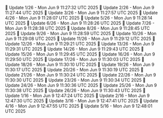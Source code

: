 📌 Update 1/26 - Mon Jun  9 11:27:32 UTC 2025
📌 Update 2/26 - Mon Jun  9 11:27:44 UTC 2025
📌 Update 3/26 - Mon Jun  9 11:27:57 UTC 2025
📌 Update 4/26 - Mon Jun  9 11:28:07 UTC 2025
📌 Update 5/26 - Mon Jun  9 11:28:14 UTC 2025
📌 Update 6/26 - Mon Jun  9 11:28:26 UTC 2025
📌 Update 7/26 - Mon Jun  9 11:28:38 UTC 2025
📌 Update 8/26 - Mon Jun  9 11:28:45 UTC 2025
📌 Update 9/26 - Mon Jun  9 11:28:59 UTC 2025
📌 Update 10/26 - Mon Jun  9 11:29:08 UTC 2025
📌 Update 11/26 - Mon Jun  9 11:29:12 UTC 2025
📌 Update 12/26 - Mon Jun  9 11:29:21 UTC 2025
📌 Update 13/26 - Mon Jun  9 11:29:31 UTC 2025
📌 Update 14/26 - Mon Jun  9 11:29:43 UTC 2025
📌 Update 15/26 - Mon Jun  9 11:29:45 UTC 2025
📌 Update 16/26 - Mon Jun  9 11:29:50 UTC 2025
📌 Update 17/26 - Mon Jun  9 11:30:03 UTC 2025
📌 Update 18/26 - Mon Jun  9 11:30:10 UTC 2025
📌 Update 19/26 - Mon Jun  9 11:30:17 UTC 2025
📌 Update 20/26 - Mon Jun  9 11:30:19 UTC 2025
📌 Update 21/26 - Mon Jun  9 11:30:24 UTC 2025
📌 Update 22/26 - Mon Jun  9 11:30:30 UTC 2025
📌 Update 23/26 - Mon Jun  9 11:30:34 UTC 2025
📌 Update 24/26 - Mon Jun  9 11:30:36 UTC 2025
📌 Update 25/26 - Mon Jun  9 11:30:38 UTC 2025
📌 Update 26/26 - Mon Jun  9 11:30:43 UTC 2025
📌 Update 1/16 - Mon Jun  9 12:47:24 UTC 2025
📌 Update 2/16 - Mon Jun  9 12:47:30 UTC 2025
📌 Update 3/16 - Mon Jun  9 12:47:41 UTC 2025
📌 Update 4/16 - Mon Jun  9 12:47:55 UTC 2025
📌 Update 5/16 - Mon Jun  9 12:48:01 UTC 2025
